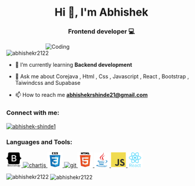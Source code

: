 
<h1 align="center">Hi 👋, I'm Abhishek</h1>
<h3 align="center"> Frontend developer 💻</h3>
<img  align="right" alt="Coding" width="400" src="https://media2.giphy.com/media/v1.Y2lkPTc5MGI3NjExZjFoZ3Izb2JvNmdxNHFkbDdqNWRybjk4NnoxeXUwMHpmMHl6NWoyOCZlcD12MV9pbnRlcm5hbF9naWZfYnlfaWQmY3Q9Zw/qgQUggAC3Pfv687qPC/giphy.gif"  />

<p align="left"> <img src="https://komarev.com/ghpvc/?username=abhishekr2122&label=Profile%20views&color=0e75b6&style=flat" alt="abhishekr2122" /> </p>

- 🌱 I’m currently learning **Backend development**

- 💬 Ask me about  Corejava ,  Html , Css , Javascript , React , Bootstrap , Taiwindcss and Supabase

- 📫 How to reach me **abhishekrshinde21@gmail.com**

<h3 align="left">Connect with me:</h3>
<p align="left">
<a href="https://linkedin.com/in/abhishek-shinde1" target="blank"><img align="center" src="https://raw.githubusercontent.com/rahuldkjain/github-profile-readme-generator/master/src/images/icons/Social/linked-in-alt.svg" alt="abhishek-shinde1" height="30" width="40" /></a>
</p>

<h3 align="left">Languages and Tools:</h3>
<p align="left"> <a href="https://getbootstrap.com" target="_blank" rel="noreferrer"> <img src="https://raw.githubusercontent.com/devicons/devicon/master/icons/bootstrap/bootstrap-plain-wordmark.svg" alt="bootstrap" width="40" height="40"/> </a> <a href="https://www.chartjs.org" target="_blank" rel="noreferrer"> <img src="https://www.chartjs.org/media/logo-title.svg" alt="chartjs" width="40" height="40"/> </a> <a href="https://www.w3schools.com/css/" target="_blank" rel="noreferrer"> <img src="https://raw.githubusercontent.com/devicons/devicon/master/icons/css3/css3-original-wordmark.svg" alt="css3" width="40" height="40"/> </a> <a href="https://git-scm.com/" target="_blank" rel="noreferrer"> <img src="https://www.vectorlogo.zone/logos/git-scm/git-scm-icon.svg" alt="git" width="40" height="40"/> </a> <a href="https://www.w3.org/html/" target="_blank" rel="noreferrer"> <img src="https://raw.githubusercontent.com/devicons/devicon/master/icons/html5/html5-original-wordmark.svg" alt="html5" width="40" height="40"/> </a> <a href="https://www.java.com" target="_blank" rel="noreferrer"> <img src="https://raw.githubusercontent.com/devicons/devicon/master/icons/java/java-original.svg" alt="java" width="40" height="40"/> </a> <a href="https://developer.mozilla.org/en-US/docs/Web/JavaScript" target="_blank" rel="noreferrer"> <img src="https://raw.githubusercontent.com/devicons/devicon/master/icons/javascript/javascript-original.svg" alt="javascript" width="40" height="40"/> </a> <a href="https://reactjs.org/" target="_blank" rel="noreferrer"> <img src="https://raw.githubusercontent.com/devicons/devicon/master/icons/react/react-original-wordmark.svg" alt="react" width="40" height="40"/> </a> </p>

<p><img align="left" src="https://github-readme-stats.vercel.app/api/top-langs?username=abhishekr2122&show_icons=true&locale=en&layout=compact" alt="abhishekr2122" /></p>

<p>&nbsp;<img align="center" src="https://github-readme-stats.vercel.app/api?username=abhishekr2122&show_icons=true&locale=en" alt="abhishekr2122" /></p>
